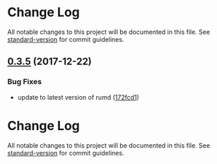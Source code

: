 # Change Log

All notable changes to this project will be documented in this file. See [standard-version](https://github.com/conventional-changelog/standard-version) for commit guidelines.

<a name="0.3.5"></a>
## [0.3.5](https://github.com/broofa/pek/compare/v0.3.4...v0.3.5) (2017-12-22)


### Bug Fixes

* update to latest version of rumd ([172fcd1](https://github.com/broofa/pek/commit/172fcd1))



# Change Log

All notable changes to this project will be documented in this file. See [standard-version](https://github.com/conventional-changelog/standard-version) for commit guidelines.
